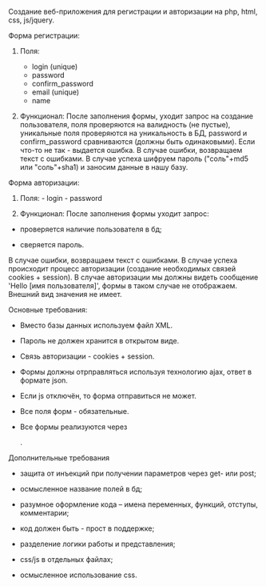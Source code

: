 ﻿Создание веб-приложения для регистрации и авторизации на php, html, css, js/jquery.

Форма регистрации:
  
  
1) Поля:
     - login (unique)
     - password
     - confirm_password
     - email (unique)
     - name

    
2) Функционал:
    После заполнения формы, уходит запрос на создание пользователя, поля проверяются на валидность (не пустые), уникальные поля проверяются на уникальность в БД, password и confirm_password сравниваются (должны быть одинаковыми). Если что-то не так - выдается ошибка.
    В случае ошибки, возвращаем текст с ошибками.
    В случае успеха шифруем пароль ("соль"+md5 или "соль"+sha1) и заносим данные в нашу базу.

Форма авторизации:
    

1) Поля:
        - login
        - password
    
2) Функционал:
    После заполнения формы уходит запрос:
 
- проверяется наличие пользователя в бд;
        
- сверяется пароль.

    
В случае ошибки, возвращаем текст с ошибками.
    В случае успеха происходит процесс авторизации (создание необходимых связей cookies + session). В случае авторизации мы должны видеть сообщение 'Hello [имя пользователя]', формы в таком случае не отображаем.
 Внешний вид значения не имеет. 

Основные требования:
    
- Вместо базы данных используем файл XML.
    
- Пароль не должен хранится в открытом виде.
    
- Связь авторизации  - cookies + session.
    
- Формы должны отрправляться используя технологию ajax, ответ в формате json.
    
- Если js отключён, то форма отправиться не может.
    
- Все поля форм - обязательные.
    
- Все формы реализуются через <form>.
 



Дополнительные требования
    
- защита от инъекций при получении параметров через get- или post;
    
- осмысленное название полей в бд;
    
- разумное оформление кода – имена переменных, функций, отступы, комментарии;
    
- код должен быть - прост в поддержке;
  
- разделение логики работы и представления;
   
- css/js в отдельных файлах;
    
- осмысленное использование css.
